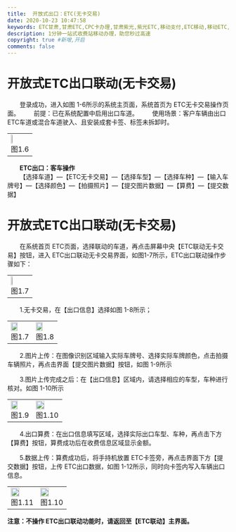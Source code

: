 ```yaml
---
title:  开放式出口：ETC(无卡交易)
date: 2020-10-23 10:47:58
keywords: ETC甘肃,甘肃ETC,CPC卡办理,甘肃紫光,紫光ETC,移动支付,ETC移动,移动ETC,ETC办理，ETC手持终端,甘肃ETC办理,甘肃ETC发行,移动发行终端,手持便携式收费系统
description: 1分钟一站式收费站移动办理，助您秒过高速
copyright: true #新增,开启
comments: false
---
```


# 开放式ETC出口联动(无卡交易)
&emsp;&emsp;登录成功，进入如图 1-6所示的系统主页面，系统首页为  ETC无卡交易操作页面。
&emsp;&emsp;前提：已在系统配置中启用出口车道。
&emsp;&emsp;使用场景：客户车辆由出口ETC车道或混合车道驶入、且安装成套卡签、标签未拆卸时。
<table>
  <td><img src="/pub-images/laneNoCard0.png"  width="30%" /><div style="text-align:center;">图1.6</div></td>
   </table>
<div style="font-weight:bold;">&emsp;&emsp;ETC出口：客车操作</div>
&emsp;&emsp;【选择车道】—【ETC无卡交易】—【选择车型】—【选择车种】—【输入车牌号】—【选择颜色】—【拍摄照片】—【提交图片数据】—【算费】—【提交数据】

# 开放式ETC出口联动(无卡交易)
&emsp;&emsp;在系统首页 ETC页面，选择联动的车道，再点击屏幕中央【ETC联动无卡交易】按钮，进入 ETC出口联动无卡交易界面，如图1-7所示，ETC出口联动操作步骤如下：

 <table>
   <td><img src="/pub-images/laneNoCard1.png"  width="30%" /><div style="text-align:center;">图1.7</div></td>
    </table>
&emsp;&emsp;1.无卡交易，在【出口信息】选择如图 1-8所示；
 <table>
 <td><img src="/pub-images/laneNoCard1.png"  width="60%" /><div style="text-align:center;">图1.7</div></td>
 <td><img src="/pub-images/laneNoCard2.png"  width="60%" /><div style="text-align:center;">图1.8</div></td>
       </table>
&emsp;&emsp;2.图片上传：在图像识别区域输入实际车牌号、选择实际车牌颜色，点击拍摄车辆照片，再点击界面【提交图片数据】按钮，如图 1-9所示

&emsp;&emsp;3.图片上传完成之后：在【出口信息】区域内，请选择相应的车型，车种进行核对。如图 1-10所示
<table>
  <td><img src="/pub-images/laneCpc4.png"  width="60%" /><div style="text-align:center;">图1.9</div></td>
  <td><img src="/pub-images/laneCpc5.png"  width="60%" /><div style="text-align:center;">图1.10</div></td>
   </table>
&emsp;&emsp;4.出口算费：在出口信息填写区域，选择实际出口车型、车种，再点击下方【算费】按钮，算费成功后在收费信息区域显示金额。

&emsp;&emsp;5.数据上传：算费成功后，将手持机放置 ETC卡签旁，再点击界面下方【提交数据】按钮，上传 ETC出口数据，如图  1-12所示，同时向卡签内写入车辆出口信息。
<table>
  <td><img src="/pub-images/laneCpc7.png"  width="60%" /><div style="text-align:center;">图1.11</div></td>
   <td><img src="/pub-images/laneCpc8.png"  width="60%" /><div style="text-align:center;">图1.10</div></td>
   </table>
   
<div style="font-weight:bold;">注意：不操作 ETC出口联动功能时，请返回至【ETC联动】主界面。</div>
